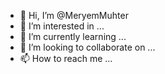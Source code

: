 - 👋 Hi, I’m @MeryemMuhter
- 👀 I’m interested in ...
- 🌱 I’m currently learning ...
- 💞️ I’m looking to collaborate on ...
- 📫 How to reach me ...

<!---
MeryamMuhter/MeryamMuhter is a ✨ special ✨ repository because its `README.md` (this file) appears on your GitHub profile.
You can click the Preview link to take a look at your changes.
--->
